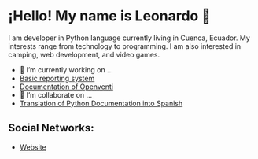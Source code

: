 # ¡Hello! My name is Leonardo 👋


I am developer in Python language currently living in Cuenca, Ecuador. My interests range from technology to programming. I am also interested in camping, web development, and video games.


- 🔭 I’m currently working on ...
- [Basic reporting system ](https://github.com/gomezgleonardob/Basic_Report_System)
- [Documentation of Openventi](https://github.com/openventi/documentation)
- 👯 I’m  collaborate on ...
- [Translation of Python Documentation into Spanish](https://github.com/python/python-docs-es)


## Social Networks:

- [Website](https://gomezgleonardob.dev)

